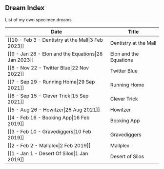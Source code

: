 ## Dream Index

List of my own specimen dreams

| Date                                                 | Title                  |
| ---------------------------------------------------- | ---------------------- |
| [[10 - Feb 3 - Dentistry at the Mall\|3 Feb 2023]]   | Dentistry at the Mall  |
| [[9 - Jan 28 - Elon and the Equations\|28 Jan 2023]] | Elon and the Equations |
| [[8 - Nov 22 - Twitter Blue\|22 Nov 2022]]           | Twitter Blue           |
| [[7 - Sep 29 - Running Home\|29 Sep 2021]]           | Running Home           |
| [[6 - Sep 15 - Clever Trick\|15 Sep 2021]]           | Clever Trick           |
| [[5 - Aug 26 - Howitzer\|26 Aug 2021]]               | Howitzer               |
| [[4 - Feb 16 - Booking App\|16 Feb 2019]]            | Booking App            |
| [[3 - Feb 10 - Gravediggers\|10 Feb 2019]]           | Gravediggers           |
| [[2 - Feb 2 - Mallplex\|2 Feb 2019]]                 | Mallplex               |
| [[1 - Jan 1 - Desert Of Silos\|1 Jan 2019]]          | Desert of Silos        |

